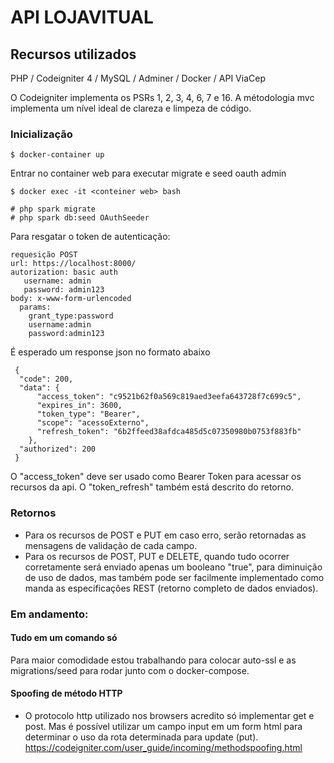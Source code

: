 # API LOJAVITUAL

## Recursos utilizados

PHP / Codeigniter 4 / MySQL / Adminer /  Docker / API ViaCep

O Codeigniter implementa os PSRs 1, 2, 3, 4, 6, 7 e 16. A métodologia mvc implementa um nível ideal de clareza e limpeza de código.

### Inicialização
    
    $ docker-container up

 Entrar no container web para executar migrate e seed oauth admin
    
    $ docker exec -it <conteiner web> bash
    
    # php spark migrate
    # php spark db:seed OAuthSeeder
    
 Para resgatar o token de autenticação:
 
    requesição POST
    url: https://localhost:8000/
    autorization: basic auth
       username: admin
       password: admin123
    body: x-www-form-urlencoded
      params:
        grant_type:password
        username:admin
        password:admin123
        
 
 É esperado um response json no formato abaixo
 
     {
      "code": 200,
      "data": {
          "access_token": "c9521b62f0a569c819aed3eefa643728f7c699c5",
          "expires_in": 3600,
          "token_type": "Bearer",
          "scope": "acessoExterno",
          "refresh_token": "6b2ffeed38afdca485d5c07350980b0753f883fb"
        },
      "authorized": 200
     }
 
 O "access_token" deve ser usado como Bearer Token para acessar os recursos da api. O "token_refresh" também está descrito do retorno.

### Retornos

- Para os recursos de POST e PUT em caso erro, serão retornadas as mensagens de validação de cada campo.
- Para os recursos de POST, PUT e DELETE, quando tudo ocorrer corretamente será enviado apenas um booleano "true", para diminuição de uso de dados, mas também pode ser facilmente implementado como manda as especificações REST (retorno completo de dados enviados).

### Em andamento:

#### Tudo em um comando só
Para maior comodidade estou trabalhando para colocar auto-ssl e as migrations/seed para rodar junto com o docker-compose.

#### Spoofing de método HTTP
- O protocolo http utilizado nos browsers acredito só implementar get e post. Mas é possível utilizar um campo input em um form html para determinar o uso da rota determinada para update (put).
https://codeigniter.com/user_guide/incoming/methodspoofing.html


      
 
